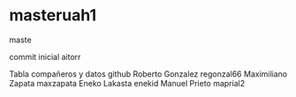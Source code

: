 # masteruah1
maste

commit inicial aitorr


Tabla compañeros y datos github
Roberto Gonzalez    regonzal66
Maximiliano Zapata  maxzapata
Eneko Lakasta       enekid
Manuel Prieto       maprial2
